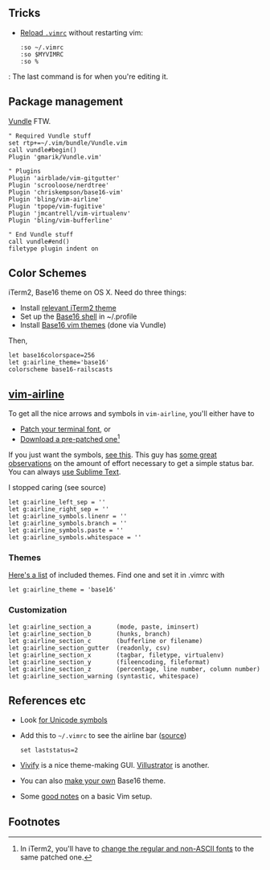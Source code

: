 Tricks
------

*   [Reload `.vimrc`](http://superuser.com/a/132030) without restarting vim:

        :so ~/.vimrc  
        :so $MYVIMRC  
        :so %

:   The last command is for when you're editing it.

Package management
------------------

[Vundle](https://github.com/gmarik/Vundle.vim) FTW.

    " Required Vundle stuff  
    set rtp+=~/.vim/bundle/Vundle.vim  
    call vundle#begin()  
    Plugin 'gmarik/Vundle.vim'  
      
    " Plugins  
    Plugin 'airblade/vim-gitgutter'  
    Plugin 'scrooloose/nerdtree'  
    Plugin 'chriskempson/base16-vim'  
    Plugin 'bling/vim-airline'  
    Plugin 'tpope/vim-fugitive'  
    Plugin 'jmcantrell/vim-virtualenv'  
    Plugin 'bling/vim-bufferline'  
      
    " End Vundle stuff  
    call vundle#end()  
    filetype plugin indent on

Color Schemes
-------------

iTerm2, Base16 theme on OS X. Need do three things:

*   Install [relevant iTerm2
    theme](https://github.com/chriskempson/base16-iterm2)
*   Set up the [Base16
    shell](https://github.com/chriskempson/base16-shell) in \~/.profile
*   Install [Base16 vim
    themes](https://github.com/chriskempson/base16-vim) (done
    via Vundle)

Then,

    let base16colorspace=256  
    let g:airline_theme='base16'  
    colorscheme base16-railscasts

[vim-airline](https://github.com/bling/vim-airline)
---------------------------------------------------

To get all the nice arrows and symbols in `vim-airline`, you'll either
have to

*   [Patch your terminal
    font](https://github.com/Lokaltog/powerline-fontpatcher), or
*   [Download a pre-patched
    one](https://github.com/Lokaltog/powerline-fonts)[^1]

If you just want the symbols, [see this](https://github.com/Lokaltog/powerline/tree/develop/font). This guy has [some great observations](http://www.blaenkdenum.com/posts/a-simpler-vim-statusline/)
on the amount of effort necessary to get a simple status bar. You can always 
[use Sublime Text](http://blog.andrewray.me/just-use-sublime-text/).

I stopped caring (see source)

    let g:airline_left_sep = ''  
    let g:airline_right_sep = ''  
    let g:airline_symbols.linenr = ''  
    let g:airline_symbols.branch = ''  
    let g:airline_symbols.paste = ''  
    let g:airline_symbols.whitespace = ''

### Themes

[Here's a list](https://github.com/bling/vim-airline/wiki/Screenshots)
of included themes. Find one and set it in .vimrc with

    let g:airline_theme = 'base16'

### Customization

    let g:airline_section_a       (mode, paste, iminsert)  
    let g:airline_section_b       (hunks, branch)  
    let g:airline_section_c       (bufferline or filename)  
    let g:airline_section_gutter  (readonly, csv)  
    let g:airline_section_x       (tagbar, filetype, virtualenv)  
    let g:airline_section_y       (fileencoding, fileformat)  
    let g:airline_section_z       (percentage, line number, column number)  
    let g:airline_section_warning (syntastic, whitespace)

References etc
--------------

*   Look [for Unicode symbols](http://unicode-table.com/)
*   Add this to `~/.vimrc` to see the airline bar ([source](https://github.com/bling/vim-airline/wiki/FAQ\#vim-airline-doesnt-appear-until-i-create-a-new-split))

        set laststatus=2

*   [Vivify](http://bytefluent.com/vivify/) is a nice theme-making GUI.
    [Villustrator](http://www.villustrator.com/) is another.
*   You can also [make your own](https://github.com/chriskempson/base16-builder) 
    Base16 theme.
*   Some [good notes](http://blog.tjll.net/yet-another-vim-setup/) on a
    basic Vim setup.

Footnotes
---------

[^1]: In iTerm2, you'll have to [change the regular and non-ASCII
    fonts](https://github.com/bling/vim-airline/issues/142) to the same
    patched one.
